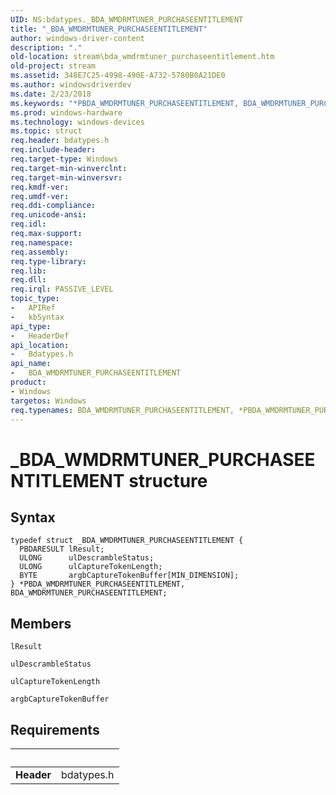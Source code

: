 ```yaml
---
UID: NS:bdatypes._BDA_WMDRMTUNER_PURCHASEENTITLEMENT
title: "_BDA_WMDRMTUNER_PURCHASEENTITLEMENT"
author: windows-driver-content
description: "."
old-location: stream\bda_wmdrmtuner_purchaseentitlement.htm
old-project: stream
ms.assetid: 348E7C25-4998-490E-A732-5780B0A21DE0
ms.author: windowsdriverdev
ms.date: 2/23/2018
ms.keywords: "*PBDA_WMDRMTUNER_PURCHASEENTITLEMENT, BDA_WMDRMTUNER_PURCHASEENTITLEMENT, BDA_WMDRMTUNER_PURCHASEENTITLEMENT structure [Streaming Media Devices], PBDA_WMDRMTUNER_PURCHASEENTITLEMENT, PBDA_WMDRMTUNER_PURCHASEENTITLEMENT structure pointer [Streaming Media Devices], _BDA_WMDRMTUNER_PURCHASEENTITLEMENT, bdatypes/BDA_WMDRMTUNER_PURCHASEENTITLEMENT, bdatypes/PBDA_WMDRMTUNER_PURCHASEENTITLEMENT, stream.bda_wmdrmtuner_purchaseentitlement"
ms.prod: windows-hardware
ms.technology: windows-devices
ms.topic: struct
req.header: bdatypes.h
req.include-header: 
req.target-type: Windows
req.target-min-winverclnt: 
req.target-min-winversvr: 
req.kmdf-ver: 
req.umdf-ver: 
req.ddi-compliance: 
req.unicode-ansi: 
req.idl: 
req.max-support: 
req.namespace: 
req.assembly: 
req.type-library: 
req.lib: 
req.dll: 
req.irql: PASSIVE_LEVEL
topic_type:
-	APIRef
-	kbSyntax
api_type:
-	HeaderDef
api_location:
-	Bdatypes.h
api_name:
-	BDA_WMDRMTUNER_PURCHASEENTITLEMENT
product:
- Windows
targetos: Windows
req.typenames: BDA_WMDRMTUNER_PURCHASEENTITLEMENT, *PBDA_WMDRMTUNER_PURCHASEENTITLEMENT
---
```


# _BDA_WMDRMTUNER_PURCHASEENTITLEMENT structure


## Syntax
```
typedef struct _BDA_WMDRMTUNER_PURCHASEENTITLEMENT {
  PBDARESULT lResult;
  ULONG      ulDescrambleStatus;
  ULONG      ulCaptureTokenLength;
  BYTE       argbCaptureTokenBuffer[MIN_DIMENSION];
} *PBDA_WMDRMTUNER_PURCHASEENTITLEMENT, BDA_WMDRMTUNER_PURCHASEENTITLEMENT;
```

## Members


`lResult`



`ulDescrambleStatus`



`ulCaptureTokenLength`



`argbCaptureTokenBuffer`




## Requirements
| &nbsp; | &nbsp; |
| ---- |:---- |
| **Header** | bdatypes.h |